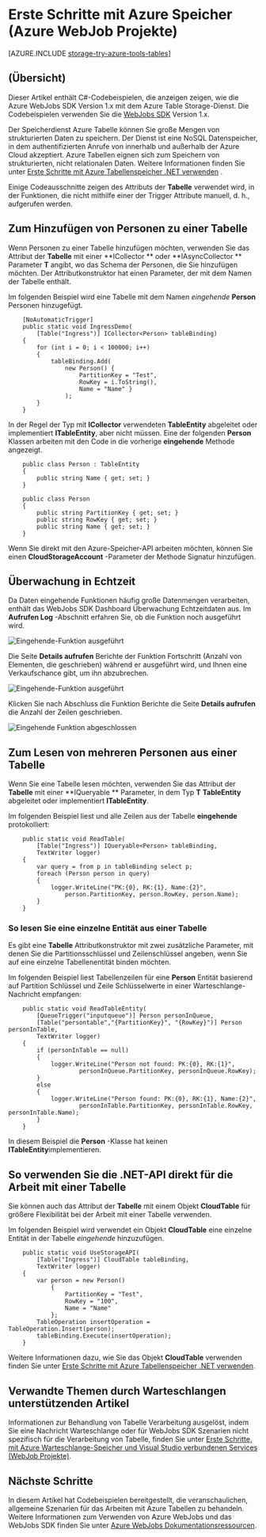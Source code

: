 <properties
    pageTitle="Erste Schritte mit Azure-Speicher und Visual Studio verbunden Services (WebJob Projekte)"
    description="Erste Schritte mit Azure Table Storage in einem Projekt Azure WebJobs in Visual Studio nach dem Herstellen einer Verbindung mit einem Speicherkonto mithilfe von Visual Studio verbunden services"
    services="storage"
    documentationCenter=""
    authors="TomArcher"
    manager="douge"
    editor=""/>

<tags
    ms.service="storage"
    ms.workload="web"
    ms.tgt_pltfrm="vs-getting-started"
    ms.devlang="na"
    ms.topic="article"
    ms.date="07/18/2016"
    ms.author="tarcher"/>

# <a name="getting-started-with-azure-storage-azure-webjob-projects"></a>Erste Schritte mit Azure Speicher (Azure WebJob Projekte)

[AZURE.INCLUDE [storage-try-azure-tools-tables](../../includes/storage-try-azure-tools-tables.md)]

## <a name="overview"></a>(Übersicht)

Dieser Artikel enthält C#-Codebeispielen, die anzeigen zeigen, wie die Azure WebJobs SDK Version 1.x mit dem Azure Table Storage-Dienst. Die Codebeispielen verwenden Sie die [WebJobs SDK](../app-service-web/websites-dotnet-webjobs-sdk.md) Version 1.x.

Der Speicherdienst Azure Tabelle können Sie große Mengen von strukturierten Daten zu speichern. Der Dienst ist eine NoSQL Datenspeicher, in dem authentifizierten Anrufe von innerhalb und außerhalb der Azure Cloud akzeptiert. Azure Tabellen eignen sich zum Speichern von strukturierten, nicht relationalen Daten.  Weitere Informationen finden Sie unter [Erste Schritte mit Azure Tabellenspeicher .NET verwenden](storage-dotnet-how-to-use-tables.md#create-a-table) .

Einige Codeausschnitte zeigen des Attributs der **Tabelle** verwendet wird, in der Funktionen, die nicht mithilfe einer der Trigger Attribute manuell, d. h., aufgerufen werden.

## <a name="how-to-add-entities-to-a-table"></a>Zum Hinzufügen von Personen zu einer Tabelle

Wenn Personen zu einer Tabelle hinzufügen möchten, verwenden Sie das Attribut der **Tabelle** mit einer **ICollector<T> ** oder **IAsyncCollector<T> ** Parameter **T** angibt, wo das Schema der Personen, die Sie hinzufügen möchten. Der Attributkonstruktor hat einen Parameter, der mit dem Namen der Tabelle enthält.

Im folgenden Beispiel wird eine Tabelle mit dem Namen *eingehende* **Person** Personen hinzugefügt.

        [NoAutomaticTrigger]
        public static void IngressDemo(
            [Table("Ingress")] ICollector<Person> tableBinding)
        {
            for (int i = 0; i < 100000; i++)
            {
                tableBinding.Add(
                    new Person() {
                        PartitionKey = "Test",
                        RowKey = i.ToString(),
                        Name = "Name" }
                    );
            }
        }

In der Regel der Typ mit **ICollector** verwendeten **TableEntity** abgeleitet oder implementiert **ITableEntity**, aber nicht müssen. Eine der folgenden **Person** Klassen arbeiten mit den Code in die vorherige **eingehende** Methode angezeigt.

        public class Person : TableEntity
        {
            public string Name { get; set; }
        }

        public class Person
        {
            public string PartitionKey { get; set; }
            public string RowKey { get; set; }
            public string Name { get; set; }
        }

Wenn Sie direkt mit den Azure-Speicher-API arbeiten möchten, können Sie einen **CloudStorageAccount** -Parameter der Methode Signatur hinzufügen.

## <a name="real-time-monitoring"></a>Überwachung in Echtzeit

Da Daten eingehende Funktionen häufig große Datenmengen verarbeiten, enthält das WebJobs SDK Dashboard Überwachung Echtzeitdaten aus. Im **Aufrufen Log** -Abschnitt erfahren Sie, ob die Funktion noch ausgeführt wird.

![Eingehende-Funktion ausgeführt](./media/vs-storage-webjobs-getting-started-tables/ingressrunning.png)

Die Seite **Details aufrufen** Berichte der Funktion Fortschritt (Anzahl von Elementen, die geschrieben) während er ausgeführt wird, und Ihnen eine Verkaufschance gibt, um ihn abzubrechen.

![Eingehende-Funktion ausgeführt](./media/vs-storage-webjobs-getting-started-tables/ingressprogress.png)

Klicken Sie nach Abschluss die Funktion Berichte die Seite **Details aufrufen** die Anzahl der Zeilen geschrieben.

![Eingehende Funktion abgeschlossen](./media/vs-storage-webjobs-getting-started-tables/ingresssuccess.png)

## <a name="how-to-read-multiple-entities-from-a-table"></a>Zum Lesen von mehreren Personen aus einer Tabelle

Wenn Sie eine Tabelle lesen möchten, verwenden Sie das Attribut der **Tabelle** mit einer **IQueryable<T> ** Parameter, in dem Typ **T** **TableEntity** abgeleitet oder implementiert **ITableEntity**.

Im folgenden Beispiel liest und alle Zeilen aus der Tabelle **eingehende** protokolliert:

        public static void ReadTable(
            [Table("Ingress")] IQueryable<Person> tableBinding,
            TextWriter logger)
        {
            var query = from p in tableBinding select p;
            foreach (Person person in query)
            {
                logger.WriteLine("PK:{0}, RK:{1}, Name:{2}",
                    person.PartitionKey, person.RowKey, person.Name);
            }
        }

### <a name="how-to-read-a-single-entity-from-a-table"></a>So lesen Sie eine einzelne Entität aus einer Tabelle

Es gibt eine **Tabelle** Attributkonstruktor mit zwei zusätzliche Parameter, mit denen Sie die Partitionsschlüssel und Zeilenschlüssel angeben, wenn Sie auf eine einzelne Tabellenentität binden möchten.

Im folgenden Beispiel liest Tabellenzeilen für eine **Person** Entität basierend auf Partition Schlüssel und Zeile Schlüsselwerte in einer Warteschlange-Nachricht empfangen:  

        public static void ReadTableEntity(
            [QueueTrigger("inputqueue")] Person personInQueue,
            [Table("persontable","{PartitionKey}", "{RowKey}")] Person personInTable,
            TextWriter logger)
        {
            if (personInTable == null)
            {
                logger.WriteLine("Person not found: PK:{0}, RK:{1}",
                        personInQueue.PartitionKey, personInQueue.RowKey);
            }
            else
            {
                logger.WriteLine("Person found: PK:{0}, RK:{1}, Name:{2}",
                        personInTable.PartitionKey, personInTable.RowKey, personInTable.Name);
            }
        }


In diesem Beispiel die **Person** -Klasse hat keinen **ITableEntity**implementieren.

## <a name="how-to-use-the-net-storage-api-directly-to-work-with-a-table"></a>So verwenden Sie die .NET-API direkt für die Arbeit mit einer Tabelle

Sie können auch das Attribut der **Tabelle** mit einem Objekt **CloudTable** für größere Flexibilität bei der Arbeit mit einer Tabelle verwenden.

Im folgenden Beispiel wird verwendet ein Objekt **CloudTable** eine einzelne Entität in der Tabelle *eingehende* hinzuzufügen.

        public static void UseStorageAPI(
            [Table("Ingress")] CloudTable tableBinding,
            TextWriter logger)
        {
            var person = new Person()
                {
                    PartitionKey = "Test",
                    RowKey = "100",
                    Name = "Name"
                };
            TableOperation insertOperation = TableOperation.Insert(person);
            tableBinding.Execute(insertOperation);
        }

Weitere Informationen dazu, wie Sie das Objekt **CloudTable** verwenden finden Sie unter [Erste Schritte mit Azure Tabellenspeicher .NET verwenden](storage-dotnet-how-to-use-tables.md).

## <a name="related-topics-covered-by-the-queues-how-to-article"></a>Verwandte Themen durch Warteschlangen unterstützenden Artikel

Informationen zur Behandlung von Tabelle Verarbeitung ausgelöst, indem Sie eine Nachricht Warteschlange oder für WebJobs SDK Szenarien nicht spezifisch für die Verarbeitung von Tabelle, finden Sie unter [Erste Schritte, mit Azure Warteschlange-Speicher und Visual Studio verbundenen Services (WebJob Projekte)](vs-storage-webjobs-getting-started-queues.md).



## <a name="next-steps"></a>Nächste Schritte

In diesem Artikel hat Codebeispielen bereitgestellt, die veranschaulichen, allgemeine Szenarien für das Arbeiten mit Azure Tabellen zu behandeln. Weitere Informationen zum Verwenden von Azure WebJobs und das WebJobs SDK finden Sie unter [Azure WebJobs Dokumentationsressourcen](http://go.microsoft.com/fwlink/?linkid=390226).
